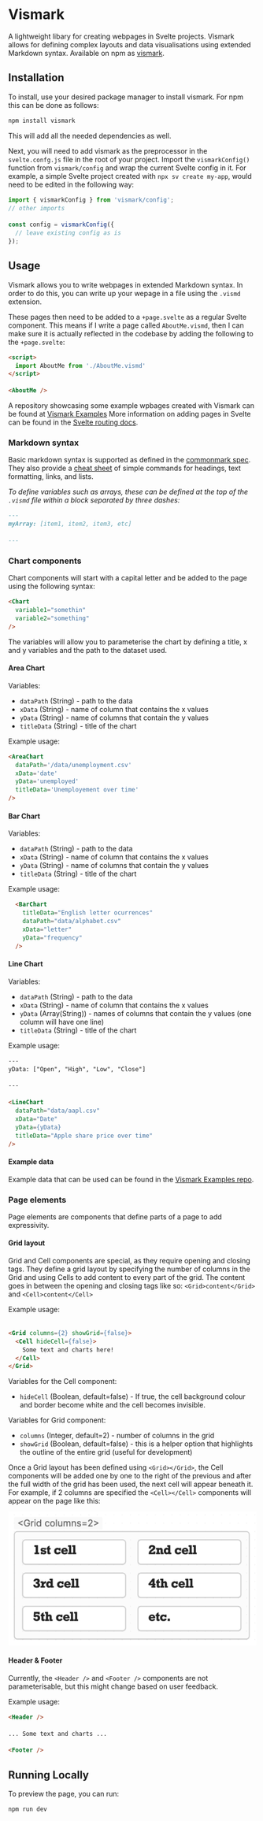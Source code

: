 # Vismark
A lightweight libary for creating webpages in Svelte projects. Vismark allows for defining complex layouts and data visualisations using extended Markdown syntax. Available on npm as [vismark](https://www.npmjs.com/package/vismark).

## Installation
To install, use your desired package manager to install vismark. For npm this can be done as follows:

```bash
npm install vismark
```

This will add all the needed dependencies as well.

Next, you will need to add vismark as the preprocessor in the `svelte.confg.js` file in the root of your project. Import the `vismarkConfig()` function from `vismark/config` and wrap the current Svelte config in it. For example, a simple Svelte project created with `npx sv create my-app`, would need to be edited in the following way:

``` JavaScript
import { vismarkConfig } from 'vismark/config';
// other imports

const config = vismarkConfig({
  // leave existing config as is
});
```

## Usage
Vismark allows you to write webpages in extended Markdown syntax. In order to do this, you can write up your wepage in a file using the `.vismd` extension.

These pages then need to be added to a `+page.svelte` as a regular Svelte component. This means if I write a page called `AboutMe.vismd`, then I can make sure it is actually reflected in the codebase by adding the following to the `+page.svelte`:

``` html
<script>
  import AboutMe from './AboutMe.vismd'
</script>

<AboutMe />
```

A repository showcasing some example wpbages created with Vismark can be found at [Vismark Examples](https://github.com/lea-8/Vismark-Examples)
More information on adding pages in Svelte can be found in the [Svelte routing docs](https://svelte.dev/docs/kit/routing).

### Markdown syntax
Basic markdown syntax is supported as defined in the [commonmark spec](https://commonmark.org/). They also provide a [cheat sheet](https://commonmark.org/help/) of simple commands for headings, text formatting, links, and lists.

*To define variables such as arrays, these can be defined at the top of the `.vismd` file within a block separated by three dashes:*

``` markdown
---
myArray: [item1, item2, item3, etc]

---
```

### Chart components
Chart components will start with a capital letter and be added to the page using the following syntax:

``` html
<Chart 
  variable1="somethin"
  variable2="something"
/>
```

The variables will allow you to parameterise the chart by defining a title, x and y variables and the path to the dataset used.

#### Area Chart
Variables:

- `dataPath` (String) - path to the data
- `xData` (String) - name of column that contains the x values
- `yData` (String) - name of columns that contain the y values
- `titleData` (String) - title of the chart

Example usage:
```html
<AreaChart 
  dataPath='/data/unemployment.csv'
  xData='date'
  yData='unemployed'
  titleData='Unemployement over time'
/>
```

#### Bar Chart
Variables:

- `dataPath` (String) - path to the data
- `xData` (String) - name of column that contains the x values
- `yData` (String) - name of columns that contain the y values
- `titleData` (String) - title of the chart

Example usage:
``` html
  <BarChart
    titleData="English letter ocurrences"
    dataPath="data/alphabet.csv" 
    xData="letter"
    yData="frequency"
  />
```

#### Line Chart
Variables:

- `dataPath` (String) - path to the data
- `xData` (String) - name of column that contains the x values
- `yData` (Array(String)) - names of columns that contain the y values (one column will have one line)
- `titleData` (String) - title of the chart

Example usage:
``` html
---
yData: ["Open", "High", "Low", "Close"]

---

<LineChart 
  dataPath="data/aapl.csv" 
  xData="Date"
  yData={yData}
  titleData="Apple share price over time"
/>
```

#### Example data
Example data that can be used can be found in the [Vismark Examples repo](https://github.com/lea-8/Vismark-Examples/tree/main/static/data).

### Page elements
Page elements are components that define parts of a page to add expressivity.

#### Grid layout
Grid and Cell components are special, as they require opening and closing tags. They define a grid layout by specifying the number of columns in the Grid and using Cells to add content to every part of the grid. The content goes in between the opening and closing tags like so: `<Grid>content</Grid>` and `<Cell>content</Cell>`

Example usage:
``` html

<Grid columns={2} showGrid={false}>
  <Cell hideCell={false}>
    Some text and charts here!
  </Cell>
</Grid>
```

Variables for the Cell component:

- `hideCell` (Boolean, default=false) - If true, the cell background colour and border become white and the cell becomes invisible.

Variables for Grid component:

- `columns` (Integer, default=2) - number of columns in the grid
- `showGrid` (Boolean, default=false) - this is a helper option that highlights the outline of the entire grid (useful for development)

Once a Grid layout has been defined using `<Grid></Grid>`, the Cell components will be added one by one to the right of the previous and after the full width of the grid has been used, the next cell will appear beneath it. For example, if 2 columns are specified the `<Cell></Cell>` components will appear on the page like this:

![Graphical representation of the grid layout with two columns](/static/grid_layout_docs.png)

#### Header & Footer
Currently, the `<Header />` and `<Footer />` components are not parameterisable, but this might change based on user feedback.

Example usage:
```html
<Header />

... Some text and charts ...

<Footer />
```

## Running Locally
To preview the page, you can run:

``` bash
npm run dev
```
